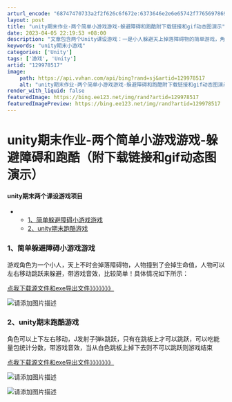 ```yaml
---
arturl_encode: "68747470733a2f2f626c6f672e:6373646e2e6e65742f77656978696e5f34333437343730312f:61727469636c652f64657461696c732f313239393738353137"
layout: post
title: "unity期末作业-两个简单小游戏游戏-躲避障碍和跑酷附下载链接和gif动态图演示"
date: 2023-04-05 22:19:53 +08:00
description: "文章包含两个Unity课设游戏：一是小人躲避天上掉落障碍物的简单游戏，角色可通过移动和跳跃生存，碰撞"
keywords: "unity期末小游戏"
categories: ['Unity']
tags: ['游戏', 'Unity']
artid: "129978517"
image:
    path: https://api.vvhan.com/api/bing?rand=sj&artid=129978517
    alt: "unity期末作业-两个简单小游戏游戏-躲避障碍和跑酷附下载链接和gif动态图演示"
render_with_liquid: false
featuredImage: https://bing.ee123.net/img/rand?artid=129978517
featuredImagePreview: https://bing.ee123.net/img/rand?artid=129978517
---
```


# unity期末作业-两个简单小游戏游戏-躲避障碍和跑酷（附下载链接和gif动态图演示）

#### unity期末两个课设游戏项目

* + [1、简单躲避障碍小游戏游戏](#1_1)
  + [2、unity期末跑酷游戏](#2unity_8)

### 1、简单躲避障碍小游戏游戏

游戏角色为一个小人，天上不时会掉落障碍物，人物撞到了会掉生命值，人物可以左右移动跳跃来躲避，带游戏音效，比较简单！具体情况如下所示：

[点我下载源文件和exe导出文件》》》》》》》](https://download.csdn.net/download/weixin_43474701/87656810)

![请添加图片描述](https://i-blog.csdnimg.cn/blog_migrate/b8c6fac66b7cc8ff392e775be84bff5d.gif)

### 2、unity期末跑酷游戏

角色可以上下左右移动，J发射子弹k跳跃，只有在跳板上才可以跳跃，可以吃能量包统计分数，带游戏音效，当从白色跳板上掉下去则不可以跳跃则游戏结束

[点我下载源文件和exe导出文件》》》》》》》](https://download.csdn.net/download/weixin_43474701/87656962)
  
![请添加图片描述](https://i-blog.csdnimg.cn/blog_migrate/c2ac409afd78f88f343159b5914c5313.gif)

![请添加图片描述](https://i-blog.csdnimg.cn/blog_migrate/ae7feef8f9ab8cd00c49464fe11b528f.gif)
